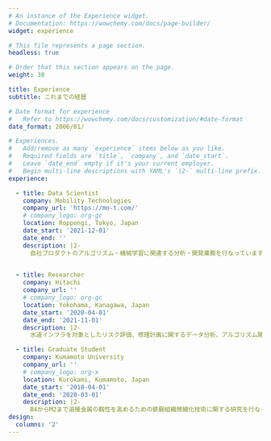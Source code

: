 ```yaml
---
# An instance of the Experience widget.
# Documentation: https://wowchemy.com/docs/page-builder/
widget: experience

# This file represents a page section.
headless: true

# Order that this section appears on the page.
weight: 30

title: Experience
subtitle: これまでの経歴

# Date format for experience
#   Refer to https://wowchemy.com/docs/customization/#date-format
date_format: 2006/01/

# Experiences.
#   Add/remove as many `experience` items below as you like.
#   Required fields are `title`, `company`, and `date_start`.
#   Leave `date_end` empty if it's your current employer.
#   Begin multi-line descriptions with YAML's `|2-` multi-line prefix.
experience:

  - title: Data Scientist
    company: Mobility Technologies
    company_url: 'https://mo-t.com/'
    # company_logo: org-gc
    location: Roppongi, Tokyo, Japan
    date_start: '2021-12-01'
    date_end: ''
    description: |2-
      自社プロダクトのアルゴリズム・機械学習に関連する分析・開発業務を行なっています。
      

  - title: Researcher
    company: Hitachi
    company_url: ''
    # company_logo: org-gc
    location: Yokohama, Kanagawa, Japan
    date_start: '2020-04-01'
    date_end: '2021-11-01'
    description: |2-
      水道インフラを対象としたリスク評価、修理計画に関するデータ分析、アルゴリズム開発を行なっておりました。主に地理空間データやグラフネットワークデータを扱っていました。

  - title: Graduate Student
    company: Kumamoto University
    company_url: ''
    # company_logo: org-x
    location: Kurokami, Kumamoto, Japan
    date_start: '2018-04-01'
    date_end: '2020-03-01'
    description: |2-
      B4からM2まで溶接金属の靱性を高めるための鉄鋼組織微細化技術に関する研究を行なっていました。その後機械学習に興味を持ち、M2からは鉄鋼材料の電子顕微鏡(SEM)画像に対して画像認識・機械学習を適用し組織分類を行う研究も並行して行ないました。[Link](https://kuto5046.github.io/portfolio/publication/journal-article/)
design:
  columns: '2'
---
```

